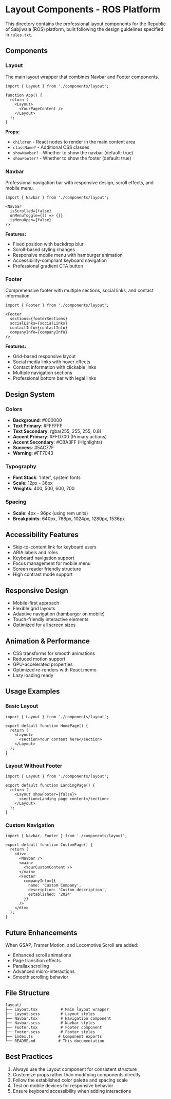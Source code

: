 # Layout Components - ROS Platform

This directory contains the professional layout components for the Republic of Sabjiwala (ROS) platform, built following the design guidelines specified in `rules.txt`.

## Components

### Layout
The main layout wrapper that combines Navbar and Footer components.

```tsx
import { Layout } from './components/layout';

function App() {
  return (
    <Layout>
      <YourPageContent />
    </Layout>
  );
}
```

**Props:**
- `children` - React nodes to render in the main content area
- `className?` - Additional CSS classes
- `showNavbar?` - Whether to show the navbar (default: true)
- `showFooter?` - Whether to show the footer (default: true)

### Navbar
Professional navigation bar with responsive design, scroll effects, and mobile menu.

```tsx
import { Navbar } from './components/layout';

<Navbar 
  isScrolled={false}
  onMenuToggle={() => {}}
  isMenuOpen={false}
/>
```

**Features:**
- Fixed position with backdrop blur
- Scroll-based styling changes
- Responsive mobile menu with hamburger animation
- Accessibility-compliant keyboard navigation
- Professional gradient CTA button

### Footer
Comprehensive footer with multiple sections, social links, and contact information.

```tsx
import { Footer } from './components/layout';

<Footer 
  sections={footerSections}
  socialLinks={socialLinks}
  contactInfo={contactInfo}
  companyInfo={companyInfo}
/>
```

**Features:**
- Grid-based responsive layout
- Social media links with hover effects
- Contact information with clickable links
- Multiple navigation sections
- Professional bottom bar with legal links

## Design System

### Colors
- **Background**: #000000
- **Text Primary**: #FFFFFF
- **Text Secondary**: rgba(255, 255, 255, 0.8)
- **Accent Primary**: #FFD700 (Primary actions)
- **Accent Secondary**: #CBA3FF (Highlights)
- **Success**: #5AC77F
- **Warning**: #FF7043

### Typography
- **Font Stack**: 'Inter', system fonts
- **Scale**: 12px - 36px
- **Weights**: 400, 500, 600, 700

### Spacing
- **Scale**: 4px - 96px (using rem units)
- **Breakpoints**: 640px, 768px, 1024px, 1280px, 1536px

## Accessibility Features

- Skip-to-content link for keyboard users
- ARIA labels and roles
- Keyboard navigation support
- Focus management for mobile menu
- Screen reader friendly structure
- High contrast mode support

## Responsive Design

- Mobile-first approach
- Flexible grid layouts
- Adaptive navigation (hamburger on mobile)
- Touch-friendly interactive elements
- Optimized for all screen sizes

## Animation & Performance

- CSS transforms for smooth animations
- Reduced motion support
- GPU-accelerated properties
- Optimized re-renders with React.memo
- Lazy loading ready

## Usage Examples

### Basic Layout
```tsx
import { Layout } from './components/layout';

export default function HomePage() {
  return (
    <Layout>
      <section>Your content here</section>
    </Layout>
  );
}
```

### Layout Without Footer
```tsx
import { Layout } from './components/layout';

export default function LandingPage() {
  return (
    <Layout showFooter={false}>
      <section>Landing page content</section>
    </Layout>
  );
}
```

### Custom Navigation
```tsx
import { Navbar, Footer } from './components/layout';

export default function CustomPage() {
  return (
    <div>
      <Navbar />
      <main>
        <YourCustomContent />
      </main>
      <Footer 
        companyInfo={{
          name: 'Custom Company',
          description: 'Custom description',
          established: '2024'
        }}
      />
    </div>
  );
}
```

## Future Enhancements

When GSAP, Framer Motion, and Locomotive Scroll are added:
- Enhanced scroll animations
- Page transition effects
- Parallax scrolling
- Advanced micro-interactions
- Smooth scrolling behavior

## File Structure

```
layout/
├── Layout.tsx          # Main layout wrapper
├── Layout.scss         # Layout styles
├── Navbar.tsx          # Navigation component
├── Navbar.scss         # Navbar styles
├── Footer.tsx          # Footer component
├── Footer.scss         # Footer styles
├── index.ts           # Component exports
└── README.md          # This documentation
```

## Best Practices

1. Always use the Layout component for consistent structure
2. Customize props rather than modifying components directly
3. Follow the established color palette and spacing scale
4. Test on mobile devices for responsive behavior
5. Ensure keyboard accessibility when adding interactions 